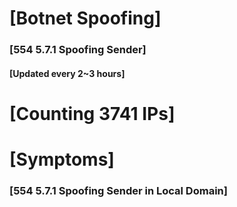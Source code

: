 # [Botnet Spoofing]
### [554 5.7.1 Spoofing Sender]
#### [Updated every 2~3 hours]

# [Counting 3741 IPs]

# [Symptoms] 
###   [554 5.7.1 Spoofing Sender in Local Domain]
